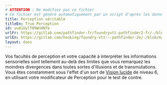 ```yaml
---
# ATTENTION : Ne modifiez pas ce fichier
# Ce fichier est généré automatiquement par un script d'après les données du module Foundry VTT officiel et de sa traduction
title: Perception véritable
titleEn: True Perception
id: uudiUylT09WnHN7e
urlFr: https://gitlab.com/pathfinder-fr/foundryvtt-pathfinder2-fr/-/blob/master/data/feats/uudiUylT09WnHN7e.htm
urlEn: https://gitlab.com/hooking/foundry-vtt---pathfinder-2e/-/blob/master/packs/data/feats.db/true-perception.json
layout: dons
---
```

Vos facultés de perception et votre capacité à interpréter les informations sensorielles sont tellement au-delà des limites que vous remarquez les moindres divergences dans toutes sortes d'illusions et de transmutations. Vous êtes constamment sous l'effet d'un sort de [Vision lucide](../sorts/vision-lucide.html) de niveau 6, en utilisant votre modificateur de Perception pour le test de contre.
